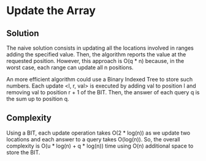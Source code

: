 # Update the Array

## Solution

The naive solution consists in updating all the locations involved in ranges adding the specified value. Then, the algorithm reports the value at the requested position.
However, this approach is O(q * n) because, in the worst case, each range can update all n positions.

An more efficient algorithm could use a Binary Indexed Tree to store such numbers. Each update <l, r, val> is executed by adding val to position l and removing val to position r + 1 of the BIT.
Then, the answer of each query q is the sum up to position q.

## Complexity

Using a BIT, each update operation takes O(2 * log(n)) as we update two locations and each answer to a query takes O(log(n)).
So, the overall complexity is O(u * log(n) + q * log(n)) time using O(n) additional space to store the BIT.
